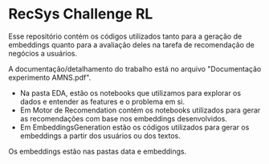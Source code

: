 # RecSys Challenge RL

Esse repositório contém os códigos utilizados tanto para a geração de embeddings quanto para a avaliação deles na tarefa de recomendação de negócios a usuários.

A documentação/detalhamento do trabalho está no arquivo "Documentação experimento AMNS.pdf".

- Na pasta EDA, estão os notebooks que utilizamos para explorar os dados e entender as features e o problema em si.
- Em Motor de Recomendation contém os notebooks utilizados para gerar as recomendações com base nos embeddings desenvolvidos.
- Em EmbeddingsGeneration estão os códigos utilizados para gerar os embeddings a partir dos usuários ou dos textos.

Os embeddings estão nas pastas data e embeddings.
